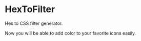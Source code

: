 # HexToFilter

Hex to CSS filter generator.

Now you will be able to add color to your favorite icons easily.
